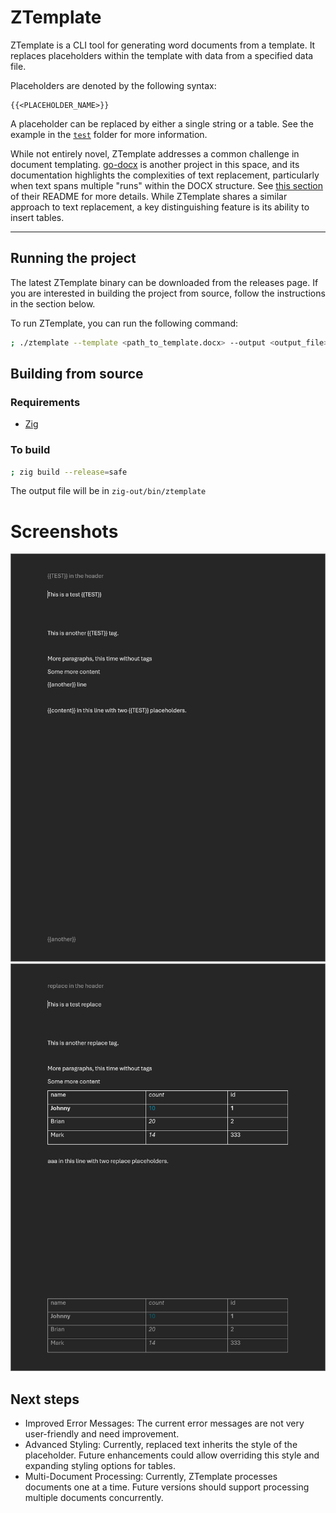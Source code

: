 # ZTemplate

ZTemplate is a CLI tool for generating word documents from a template.
It replaces placeholders within the template with data from a specified data file.

Placeholders are denoted by the following syntax:
```
{{<PLACEHOLDER_NAME>}}
```

A placeholder can be replaced by either a single string or a table.
See the example in the [`test`](test/) folder for more information.

While not entirely novel, ZTemplate addresses a common challenge in document templating.
[go-docx](https://github.com/lukasjarosch/go-docx) is another project in this space, and its documentation highlights the complexities of text replacement,
particularly when text spans multiple "runs" within the DOCX structure.
See [this section](https://github.com/lukasjarosch/go-docx?tab=readme-ov-file#-how-it-works) of their README for more details.
While ZTemplate shares a similar approach to text replacement, a key distinguishing feature is its ability to insert tables.

---

## Running the project
The latest ZTemplate binary can be downloaded from the releases page.
If you are interested in building the project from source, follow the instructions in the section below.

To run ZTemplate, you can run the following command:
```bash
; ./ztemplate --template <path_to_template.docx> --output <output_file> --data <yaml_data_file>
```

## Building from source
### Requirements
- [Zig](https://ziglang.org/)

### To build
```bash
; zig build --release=safe
```

The output file will be in `zig-out/bin/ztemplate`

# Screenshots
![before](screenshots/before.png)
![after](screenshots/after.png)

## Next steps
- Improved Error Messages: The current error messages are not very user-friendly and need improvement.
- Advanced Styling: Currently, replaced text inherits the style of the placeholder. Future enhancements could allow overriding this style and expanding styling options for tables.
- Multi-Document Processing: Currently, ZTemplate processes documents one at a time. Future versions should support processing multiple documents concurrently.
